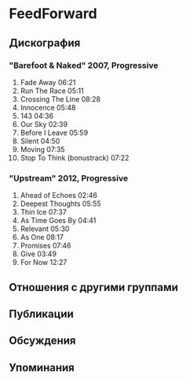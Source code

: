 # FeedForward



## Дискография

### "Barefoot & Naked" 2007, Progressive

1.	 Fade Away	06:21	 
2.	 Run The Race	05:11	 
3.	 Crossing The Line	08:28	 
4.	 Innocence	05:48	 
5.	 143	04:36	 
6.	 Our Sky	02:39	 
7.	 Before I Leave	05:59	 
8.	 Silent	04:50	 
9.	 Moving	07:35	 
10.	 Stop To Think (bonustrack)	07:22	 

### "Upstream" 2012, Progressive

1.	 Ahead of Echoes	02:46	 
2.	 Deepest Thoughts	05:55	 
3.	 Thin Ice	07:37	 
4.	 As Time Goes By	04:41	 
5.	 Relevant	05:30	 
6.	 As One	08:17	 
7.	 Promises	07:46	 
8.	 Give	03:49	 
9.	 For Now	12:27	


## Отношения с другими группами


## Публикации


## Обсуждения


## Упоминания

